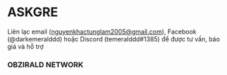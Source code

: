 # ASKGRE

Liên lạc email (nguyenkhactunglam2005@gmail.com), Facebook (@darkemeralddd) hoặc Discord (temeralddd#1385) để được tư vấn, báo giá và hỗ trợ

### OBZIRALD NETWORK
